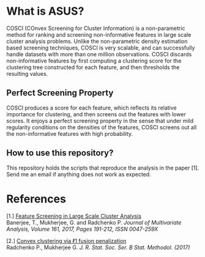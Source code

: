 What is ASUS?
======

COSCI (COnvex Screening for Cluster Information) is a non-parametric method for ranking and screening non-informative features in large scale cluster analysis problems. Unlike the non-parametric density estimation based screening techniques, COSCI is very
scalable, and can successfully handle datasets with more than one million observations. COSCI discards non-informative features by first computing a clustering score for the clustering tree constructed for each feature, and then thresholds the resulting values.

Perfect Screening Property
---------

COSCI produces a score for each feature, which reflects its relative importance for clustering, and then screens out the features with lower scores. It enjoys a perfect screening property in the sense that under mild regularity conditions on the densities of the features, COSCI screens out all the non-informative features with high probability.

How to use this repository?
----------

This repository holds the scripts that reproduce the analysis in the paper [1]. Send me an email if anything does not work as expected.

References
=======
[1.] [Feature Screening in Large Scale Cluster Analysis](http://www.sciencedirect.com/science/article/pii/S0047259X17300271)    
Banerjee, T., Mukherjee, G. and Radchenko P.  *Journal of Multivariate Analysis, Volume 161, 2017, Pages 191-212, ISSN 0047-259X*

[2.] [Convex clustering via ℓ1 fusion penalization](http://onlinelibrary.wiley.com/doi/10.1111/rssb.12226/abstract)   
Radchenko P., Mukherjee G.   *J. R. Stat. Soc. Ser. B Stat. Methodol. (2017)*

